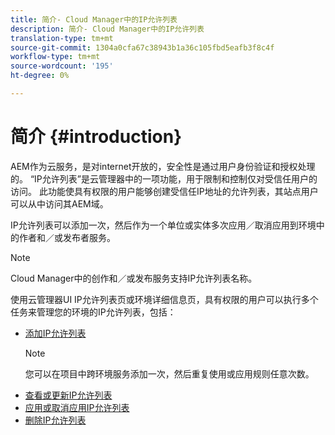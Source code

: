 ```yaml
---
title: 简介- Cloud Manager中的IP允许列表
description: 简介- Cloud Manager中的IP允许列表
translation-type: tm+mt
source-git-commit: 1304a0cfa67c38943b1a36c105fbd5eafb3f8c4f
workflow-type: tm+mt
source-wordcount: '195'
ht-degree: 0%

---
```



# 简介 {#introduction}

AEM作为云服务，是对internet开放的，安全性是通过用户身份验证和授权处理的。 “IP允许列表”是云管理器中的一项功能，用于限制和控制仅对受信任用户的访问。 此功能使具有权限的用户能够创建受信任IP地址的允许列表，其站点用户可以从中访问其AEM域。

IP允许列表可以添加一次，然后作为一个单位或实体多次应用／取消应用到环境中的作者和／或发布者服务。

>[!NOTE]
>Cloud Manager中的创作和／或发布服务支持IP允许列表名称。

使用云管理器UI IP允许列表页或环境详细信息页，具有权限的用户可以执行多个任务来管理您的环境的IP允许列表，包括：

* [添加IP允许列表](/help/implementing/cloud-manager/ip-allow-lists/add-ip-allow-lists.md)
   >[!NOTE]
   > 您可以在项目中跨环境服务添加一次，然后重复使用或应用规则任意次数。
* [查看或更新IP允许列表](/help/implementing/cloud-manager/ip-allow-lists/view-update-ip-allow-list.md)
* [应用或取消应用IP允许列表](/help/implementing/cloud-manager/ip-allow-lists/apply-allow-list.md)
* [删除IP允许列表](/help/implementing/cloud-manager/ip-allow-lists/delete-ip-allow-list.md)